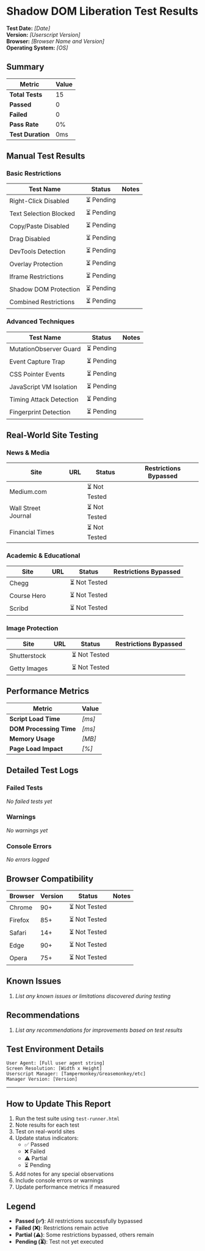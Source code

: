 # Shadow DOM Liberation Test Results

**Test Date:** _[Date]_  
**Version:** _[Userscript Version]_  
**Browser:** _[Browser Name and Version]_  
**Operating System:** _[OS]_

## Summary

| Metric | Value |
|--------|--------|
| **Total Tests** | 15 |
| **Passed** | 0 |
| **Failed** | 0 |
| **Pass Rate** | 0% |
| **Test Duration** | 0ms |

## Manual Test Results

### Basic Restrictions

| Test Name | Status | Notes |
|-----------|--------|-------|
| Right-Click Disabled | ⏳ Pending | |
| Text Selection Blocked | ⏳ Pending | |
| Copy/Paste Disabled | ⏳ Pending | |
| Drag Disabled | ⏳ Pending | |
| DevTools Detection | ⏳ Pending | |
| Overlay Protection | ⏳ Pending | |
| Iframe Restrictions | ⏳ Pending | |
| Shadow DOM Protection | ⏳ Pending | |
| Combined Restrictions | ⏳ Pending | |

### Advanced Techniques

| Test Name | Status | Notes |
|-----------|--------|-------|
| MutationObserver Guard | ⏳ Pending | |
| Event Capture Trap | ⏳ Pending | |
| CSS Pointer Events | ⏳ Pending | |
| JavaScript VM Isolation | ⏳ Pending | |
| Timing Attack Detection | ⏳ Pending | |
| Fingerprint Detection | ⏳ Pending | |

## Real-World Site Testing

### News & Media
| Site | URL | Status | Restrictions Bypassed |
|------|-----|--------|----------------------|
| Medium.com | | ⏳ Not Tested | |
| Wall Street Journal | | ⏳ Not Tested | |
| Financial Times | | ⏳ Not Tested | |

### Academic & Educational
| Site | URL | Status | Restrictions Bypassed |
|------|-----|--------|----------------------|
| Chegg | | ⏳ Not Tested | |
| Course Hero | | ⏳ Not Tested | |
| Scribd | | ⏳ Not Tested | |

### Image Protection
| Site | URL | Status | Restrictions Bypassed |
|------|-----|--------|----------------------|
| Shutterstock | | ⏳ Not Tested | |
| Getty Images | | ⏳ Not Tested | |

## Performance Metrics

| Metric | Value |
|--------|--------|
| **Script Load Time** | _[ms]_ |
| **DOM Processing Time** | _[ms]_ |
| **Memory Usage** | _[MB]_ |
| **Page Load Impact** | _[%]_ |

## Detailed Test Logs

### Failed Tests
_No failed tests yet_

### Warnings
_No warnings yet_

### Console Errors
_No errors logged_

## Browser Compatibility

| Browser | Version | Status | Notes |
|---------|---------|--------|-------|
| Chrome | 90+ | ⏳ Not Tested | |
| Firefox | 85+ | ⏳ Not Tested | |
| Safari | 14+ | ⏳ Not Tested | |
| Edge | 90+ | ⏳ Not Tested | |
| Opera | 75+ | ⏳ Not Tested | |

## Known Issues

1. _List any known issues or limitations discovered during testing_

## Recommendations

1. _List any recommendations for improvements based on test results_

## Test Environment Details

```
User Agent: [Full user agent string]
Screen Resolution: [Width x Height]
Userscript Manager: [Tampermonkey/Greasemonkey/etc]
Manager Version: [Version]
```

---

## How to Update This Report

1. Run the test suite using `test-runner.html`
2. Note results for each test
3. Test on real-world sites
4. Update status indicators:
   - ✅ Passed
   - ❌ Failed  
   - ⚠️ Partial
   - ⏳ Pending
5. Add notes for any special observations
6. Include console errors or warnings
7. Update performance metrics if measured

## Legend

- **Passed (✅)**: All restrictions successfully bypassed
- **Failed (❌)**: Restrictions remain active
- **Partial (⚠️)**: Some restrictions bypassed, others remain
- **Pending (⏳)**: Test not yet executed